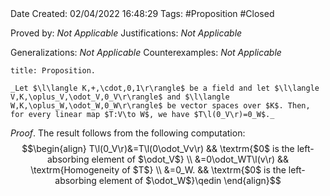 <br />
<br />

Date Created: 02/04/2022 16:48:29
Tags: #Proposition #Closed 

Proved by: _Not Applicable_
Justifications: _Not Applicable_

Generalizations: _Not Applicable_
Counterexamples: _Not Applicable_

``` ad-Proposition
title: Proposition.

_Let $\l\langle K,+,\cdot,0,1\r\rangle$ be a field and let $\l\langle V,K,\oplus_V,\odot_V,0_V\r\rangle$ and $\l\langle W,K,\oplus_W,\odot_W,0_W\r\rangle$ be vector spaces over $K$. Then, for every linear map $T:V\to W$, we have $T\l(0_V\r)=0_W$._

```

_Proof_. The result follows from the following computation:
$$\begin{align}
    T\l(0_V\r)&=T\l(0\odot_Vv\r) && \textrm{$0$ is the left-absorbing element of $\odot_V$} \\
    &=0\odot_WT\l(v\r) && \textrm{Homogeneity of $T$} \\
    &=0_W. && \textrm{$0$ is the left-absorbing element of $\odot_W$}\qedin
\end{align}$$
